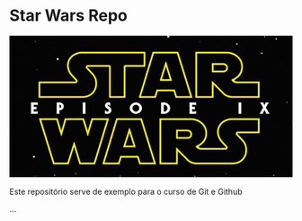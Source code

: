 # Star Wars Repo

![](./star_wars.jpg)

Este repositório serve de exemplo para o curso de Git e Github

...